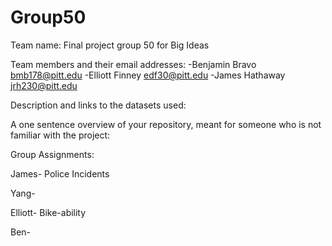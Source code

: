 # Group50
Team name:
Final project group 50 for Big Ideas

Team members and their email addresses:
-Benjamin Bravo bmb178@pitt.edu
-Elliott Finney edf30@pitt.edu
-James Hathaway jrh230@pitt.edu 

Description and links to the datasets used:

A one sentence overview of your repository, meant for someone who is not familiar with the project:

Group Assignments:

James- Police Incidents

Yang-

Elliott- Bike-ability

Ben-
